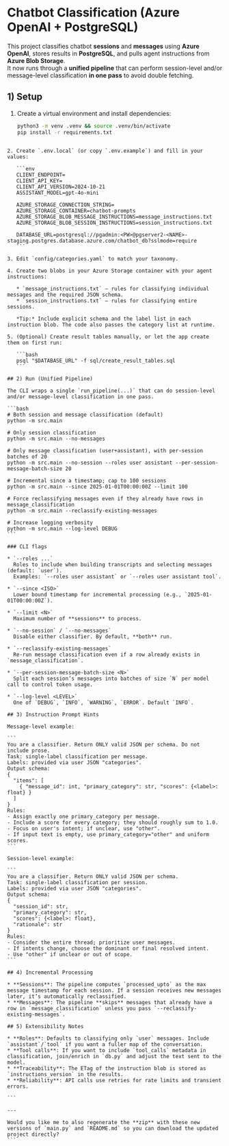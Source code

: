 # Chatbot Classification (Azure OpenAI + PostgreSQL)

This project classifies chatbot **sessions** and **messages** using **Azure OpenAI**, stores results in **PostgreSQL**, and pulls agent instructions from **Azure Blob Storage**.  
It now runs through a **unified pipeline** that can perform session-level and/or message-level classification **in one pass** to avoid double fetching.

## 1) Setup

1. Create a virtual environment and install dependencies:
   ```bash
   python3 -m venv .venv && source .venv/bin/activate
   pip install -r requirements.txt
````

2. Create `.env.local` (or copy `.env.example`) and fill in your values:

   ```env
   CLIENT_ENDPOINT=
   CLIENT_API_KEY=
   CLIENT_API_VERSION=2024-10-21
   ASSISTANT_MODEL=gpt-4o-mini

   AZURE_STORAGE_CONNECTION_STRING=
   AZURE_STORAGE_CONTAINER=chatbot-prompts
   AZURE_STORAGE_BLOB_MESSAGE_INSTRUCTIONS=message_instructions.txt
   AZURE_STORAGE_BLOB_SESSION_INSTRUCTIONS=session_instructions.txt

   DATABASE_URL=postgresql://pgadmin:<PW>@pgserver2-<NAME>-staging.postgres.database.azure.com/chatbot_db?sslmode=require
   ```

3. Edit `config/categories.yaml` to match your taxonomy.

4. Create two blobs in your Azure Storage container with your agent instructions:

   * `message_instructions.txt` – rules for classifying individual messages and the required JSON schema.
   * `session_instructions.txt` – rules for classifying entire sessions.

   *Tip:* Include explicit schema and the label list in each instruction blob. The code also passes the category list at runtime.

5. (Optional) Create result tables manually, or let the app create them on first run:

   ```bash
   psql "$DATABASE_URL" -f sql/create_result_tables.sql
   ```

## 2) Run (Unified Pipeline)

The CLI wraps a single `run_pipeline(...)` that can do session-level and/or message-level classification in one pass.

```bash
# Both session and message classification (default)
python -m src.main

# Only session classification
python -m src.main --no-messages

# Only message classification (user+assistant), with per-session batches of 20
python -m src.main --no-session --roles user assistant --per-session-message-batch-size 20

# Incremental since a timestamp; cap to 100 sessions
python -m src.main --since 2025-01-01T00:00:00Z --limit 100

# Force reclassifying messages even if they already have rows in message_classification
python -m src.main --reclassify-existing-messages

# Increase logging verbosity
python -m src.main --log-level DEBUG
```

### CLI flags

* `--roles ...`
  Roles to include when building transcripts and selecting messages (default: `user`).
  Examples: `--roles user assistant` or `--roles user assistant tool`.

* `--since <ISO>`
  Lower bound timestamp for incremental processing (e.g., `2025-01-01T00:00:00Z`).

* `--limit <N>`
  Maximum number of **sessions** to process.

* `--no-session` / `--no-messages`
  Disable either classifier. By default, **both** run.

* `--reclassify-existing-messages`
  Re-run message classification even if a row already exists in `message_classification`.

* `--per-session-message-batch-size <N>`
  Split each session’s messages into batches of size `N` per model call to control token usage.

* `--log-level <LEVEL>`
  One of `DEBUG`, `INFO`, `WARNING`, `ERROR`. Default `INFO`.

## 3) Instruction Prompt Hints

Message-level example:

```
You are a classifier. Return ONLY valid JSON per schema. Do not include prose.
Task: single-label classification per message.
Labels: provided via user JSON "categories".
Output schema:
{
  "items": [
    { "message_id": int, "primary_category": str, "scores": {<label>: float} }
  ]
}
Rules:
- Assign exactly one primary_category per message.
- Include a score for every category; they should roughly sum to 1.0.
- Focus on user's intent; if unclear, use "other".
- If input text is empty, use primary_category="other" and uniform scores.
```

Session-level example:

```
You are a classifier. Return ONLY valid JSON per schema.
Task: single-label classification per session.
Labels: provided via user JSON "categories".
Output schema:
{
  "session_id": str,
  "primary_category": str,
  "scores": {<label>: float},
  "rationale": str
}
Rules:
- Consider the entire thread; prioritize user messages.
- If intents change, choose the dominant or final resolved intent.
- Use "other" if unclear or out of scope.
```

## 4) Incremental Processing

* **Sessions**: The pipeline computes `processed_upto` as the max message timestamp for each session. If a session receives new messages later, it’s automatically reclassified.
* **Messages**: The pipeline **skips** messages that already have a row in `message_classification` unless you pass `--reclassify-existing-messages`.

## 5) Extensibility Notes

* **Roles**: Defaults to classifying only `user` messages. Include `assistant`/`tool` if you want a fuller map of the conversation.
* **Tool calls**: If you want to include `tool_calls` metadata in classification, join/enrich in `db.py` and adjust the text sent to the model.
* **Traceability**: The ETag of the instruction blob is stored as `instructions_version` in the results.
* **Reliability**: API calls use retries for rate limits and transient errors.

```

---

Would you like me to also regenerate the **zip** with these new versions of `main.py` and `README.md` so you can download the updated project directly?
```
